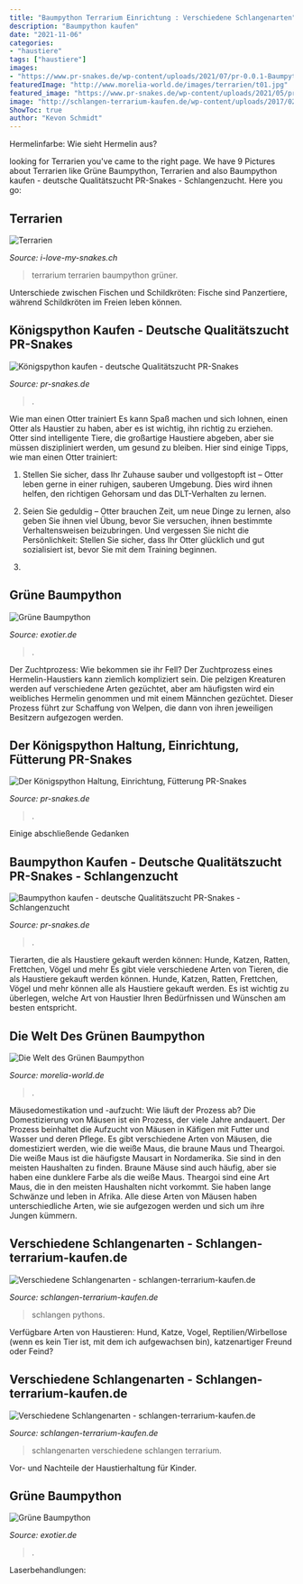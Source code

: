 ```yaml
---
title: "Baumpython Terrarium Einrichtung : Verschiedene Schlangenarten"
description: "Baumpython kaufen"
date: "2021-11-06"
categories:
- "haustiere"
tags: ["haustiere"]
images:
- "https://www.pr-snakes.de/wp-content/uploads/2021/07/pr-0.0.1-Baumpython-18.jpg"
featuredImage: "http://www.morelia-world.de/images/terrarien/t01.jpg"
featured_image: "https://www.pr-snakes.de/wp-content/uploads/2021/05/pr-1.0-Aru-18-2-768x512.jpg"
image: "http://schlangen-terrarium-kaufen.de/wp-content/uploads/2017/02/snake-1468686_960_720.jpg"
ShowToc: true
author: "Kevon Schmidt"
---
```



Hermelinfarbe: Wie sieht Hermelin aus?

	

		
looking for Terrarien you've came to the right page. We have 9 Pictures about Terrarien like Grüne Baumpython, Terrarien and also Baumpython kaufen - deutsche Qualitätszucht PR-Snakes - Schlangenzucht. Here you go:
		
    
## Terrarien

<img loading=lazy src="http://i-love-my-snakes.ch/____impro/1/onewebmedia/12507433_885768291532093_571232419371640064_n.jpg?etag=&quot;1960e-56eef3ff&quot;&amp;sourceContentType=image%2Fjpeg&amp;ignoreAspectRatio&amp;resize=960" onerror="this.onerror=null;this.src='https://tse1.mm.bing.net/th?id=OIP.eyJq3YqTIhKgqHApuppbJgHaEK&amp;pid=15.1';" alt="Terrarien">

_Source: i-love-my-snakes.ch_

>terrarium terrarien baumpython grüner. 

	

Unterschiede zwischen Fischen und Schildkröten: Fische sind Panzertiere, während Schildkröten im Freien leben können.

    
## Königspython Kaufen - Deutsche Qualitätszucht PR-Snakes

<img loading=lazy src="https://www.pr-snakes.de/wp-content/uploads/2021/05/pr-1.0-Aru-18-2-768x512.jpg" onerror="this.onerror=null;this.src='https://tse1.mm.bing.net/th?id=OIP.KCVZf3qM0KmWwss7CuphhAHaE8&amp;pid=15.1';" alt="Königspython kaufen - deutsche Qualitätszucht PR-Snakes">

_Source: pr-snakes.de_

>. 

	

Wie man einen Otter trainiert
Es kann Spaß machen und sich lohnen, einen Otter als Haustier zu haben, aber es ist wichtig, ihn richtig zu erziehen. Otter sind intelligente Tiere, die großartige Haustiere abgeben, aber sie müssen diszipliniert werden, um gesund zu bleiben. Hier sind einige Tipps, wie man einen Otter trainiert:
1. Stellen Sie sicher, dass Ihr Zuhause sauber und vollgestopft ist – Otter leben gerne in einer ruhigen, sauberen Umgebung. Dies wird ihnen helfen, den richtigen Gehorsam und das DLT-Verhalten zu lernen.

2. Seien Sie geduldig – Otter brauchen Zeit, um neue Dinge zu lernen, also geben Sie ihnen viel Übung, bevor Sie versuchen, ihnen bestimmte Verhaltensweisen beizubringen. Und vergessen Sie nicht die Persönlichkeit: Stellen Sie sicher, dass Ihr Otter glücklich und gut sozialisiert ist, bevor Sie mit dem Training beginnen.

3.

    
## Grüne Baumpython

<img loading=lazy src="http://www.exotier.de/reptilien/schlangen/morelia/gelb4.jpg" onerror="this.onerror=null;this.src='https://tse4.mm.bing.net/th?id=OIP.hWnK57kLiaSq3bmawX1amQHaFj&amp;pid=15.1';" alt="Grüne Baumpython">

_Source: exotier.de_

>. 

	

Der Zuchtprozess: Wie bekommen sie ihr Fell?
Der Zuchtprozess eines Hermelin-Haustiers kann ziemlich kompliziert sein. Die pelzigen Kreaturen werden auf verschiedene Arten gezüchtet, aber am häufigsten wird ein weibliches Hermelin genommen und mit einem Männchen gezüchtet. Dieser Prozess führt zur Schaffung von Welpen, die dann von ihren jeweiligen Besitzern aufgezogen werden.

    
## Der Königspython Haltung, Einrichtung, Fütterung PR-Snakes

<img loading=lazy src="https://www.pr-snakes.de/wp-content/uploads/2019/12/IMG_0069-1536x1024.jpg" onerror="this.onerror=null;this.src='https://tse4.mm.bing.net/th?id=OIP.-ucifZZ5bgyMHtIWip3O-gHaE8&amp;pid=15.1';" alt="Der Königspython Haltung, Einrichtung, Fütterung PR-Snakes">

_Source: pr-snakes.de_

>. 

	

Einige abschließende Gedanken

    
## Baumpython Kaufen - Deutsche Qualitätszucht PR-Snakes - Schlangenzucht

<img loading=lazy src="https://www.pr-snakes.de/wp-content/uploads/2021/07/pr-0.0.1-Baumpython-18.jpg" onerror="this.onerror=null;this.src='https://tse3.mm.bing.net/th?id=OIP.bxzbn8DyrUjKKbSmc2W0FAHaE7&amp;pid=15.1';" alt="Baumpython kaufen - deutsche Qualitätszucht PR-Snakes - Schlangenzucht">

_Source: pr-snakes.de_

>. 

	

Tierarten, die als Haustiere gekauft werden können: Hunde, Katzen, Ratten, Frettchen, Vögel und mehr
Es gibt viele verschiedene Arten von Tieren, die als Haustiere gekauft werden können. Hunde, Katzen, Ratten, Frettchen, Vögel und mehr können alle als Haustiere gekauft werden. Es ist wichtig zu überlegen, welche Art von Haustier Ihren Bedürfnissen und Wünschen am besten entspricht.

    
## Die Welt Des Grünen Baumpython

<img loading=lazy src="http://www.morelia-world.de/images/terrarien/t01.jpg" onerror="this.onerror=null;this.src='https://tse4.mm.bing.net/th?id=OIP.1ZOTi8vV0A8qgoAZWe2lrwAAAA&amp;pid=15.1';" alt="Die Welt des Grünen Baumpython">

_Source: morelia-world.de_

>. 

	

Mäusedomestikation und -aufzucht: Wie läuft der Prozess ab?
Die Domestizierung von Mäusen ist ein Prozess, der viele Jahre andauert. Der Prozess beinhaltet die Aufzucht von Mäusen in Käfigen mit Futter und Wasser und deren Pflege. Es gibt verschiedene Arten von Mäusen, die domestiziert werden, wie die weiße Maus, die braune Maus und Theargoi. Die weiße Maus ist die häufigste Mausart in Nordamerika. Sie sind in den meisten Haushalten zu finden. Braune Mäuse sind auch häufig, aber sie haben eine dunklere Farbe als die weiße Maus. Theargoi sind eine Art Maus, die in den meisten Haushalten nicht vorkommt. Sie haben lange Schwänze und leben in Afrika. Alle diese Arten von Mäusen haben unterschiedliche Arten, wie sie aufgezogen werden und sich um ihre Jungen kümmern.

    
## Verschiedene Schlangenarten - Schlangen-terrarium-kaufen.de

<img loading=lazy src="http://schlangen-terrarium-kaufen.de/wp-content/uploads/2017/02/green-tree-python-543243_960_720.jpg" onerror="this.onerror=null;this.src='https://tse4.mm.bing.net/th?id=OIP.i3QJ3aTomzC9wHVQ69sVVwHaE8&amp;pid=15.1';" alt="Verschiedene Schlangenarten - schlangen-terrarium-kaufen.de">

_Source: schlangen-terrarium-kaufen.de_

>schlangen pythons. 

	

Verfügbare Arten von Haustieren: Hund, Katze, Vogel, Reptilien/Wirbellose (wenn es kein Tier ist, mit dem ich aufgewachsen bin), katzenartiger Freund oder Feind?

    
## Verschiedene Schlangenarten - Schlangen-terrarium-kaufen.de

<img loading=lazy src="http://schlangen-terrarium-kaufen.de/wp-content/uploads/2017/02/snake-1468686_960_720.jpg" onerror="this.onerror=null;this.src='https://tse2.mm.bing.net/th?id=OIP.mS_r-za11FU6doVAdEfhvwHaE8&amp;pid=15.1';" alt="Verschiedene Schlangenarten - schlangen-terrarium-kaufen.de">

_Source: schlangen-terrarium-kaufen.de_

>schlangenarten verschiedene schlangen terrarium. 

	

Vor- und Nachteile der Haustierhaltung für Kinder.

    
## Grüne Baumpython

<img loading=lazy src="http://www.exotier.de/reptilien/schlangen/morelia/gruen6.jpg" onerror="this.onerror=null;this.src='https://tse4.mm.bing.net/th?id=OIP.4D3uM0hX8I7ZplwlshvDTQHaE7&amp;pid=15.1';" alt="Grüne Baumpython">

_Source: exotier.de_

>. 

	

Laserbehandlungen:

